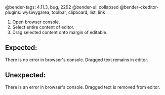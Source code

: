 @bender-tags: 4.11.3, bug, 2292
@bender-ui: collapsed
@bender-ckeditor-plugins: wysiwygarea, toolbar, clipboard, list, link

1. Open browser console.
2. Select entire content of editor.
3. Drag selected content onto margin of editable.
## Expected:
There is no error in browser's console. Dragged text remains in editor.
## Unexpected:
There is an error in browser's console. Dragged text is removed from editor.
